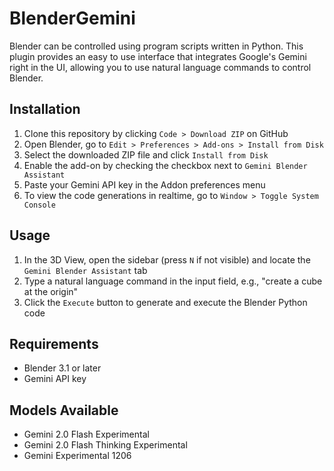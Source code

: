 # BlenderGemini

Blender can be controlled using program scripts written in Python. This plugin provides an easy to use interface that integrates Google's Gemini right in the UI, allowing you to use natural language commands to control Blender.

## Installation

1. Clone this repository by clicking `Code > Download ZIP` on GitHub
2. Open Blender, go to `Edit > Preferences > Add-ons > Install from Disk`
3. Select the downloaded ZIP file and click `Install from Disk`
4. Enable the add-on by checking the checkbox next to `Gemini Blender Assistant`
5. Paste your Gemini API key in the Addon preferences menu
6. To view the code generations in realtime, go to `Window > Toggle System Console`

## Usage

1. In the 3D View, open the sidebar (press `N` if not visible) and locate the `Gemini Blender Assistant` tab
2. Type a natural language command in the input field, e.g., "create a cube at the origin"
3. Click the `Execute` button to generate and execute the Blender Python code

## Requirements

- Blender 3.1 or later
- Gemini API key

## Models Available

- Gemini 2.0 Flash Experimental
- Gemini 2.0 Flash Thinking Experimental
- Gemini Experimental 1206
